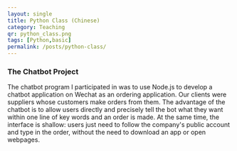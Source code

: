 ```yaml
---
layout: single
title: Python Class (Chinese)
category: Teaching
qr: python_class.png
tags: [Python,basic]
permalink: /posts/python-class/
---
```




### The Chatbot Project
The chatbot program I participated in was to use Node.js to develop a chatbot application on Wechat as an ordering application. Our clients were suppliers whose customers make orders from them. The advantage of the chatbot is to allow users directly and precisely tell the bot what they want within one line of key words and an order is made. At the same time, the interface is shallow: users just need to follow the company's public account and type in the order, without the need to download an app or open webpages.

